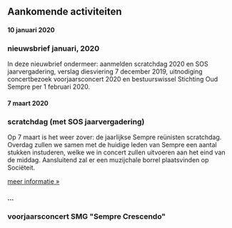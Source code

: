 ## Aankomende activiteiten

#### 10 januari 2020
### nieuwsbrief januari, 2020

In deze nieuwbrief ondermeer: aanmelden scratchdag 2020 en SOS jaarvergadering, verslag diesviering 7 december 2019, uitnodiging concertbezoek voorjaarsconcert 2020 en bestuurswissel Stichting Oud Sempre per 1 februari 2020.

#### 7 maart 2020
### scratchdag (met SOS jaarvergadering)

Op 7 maart is het weer zover: de jaarlijkse Sempre reünisten scratchdag. Overdag zullen we samen met de huidige leden van Sempre een aantal stukken instuderen, welke we in concert zullen uitvoeren aan het eind van de middag. Aansluitend zal er een muzijchale borrel plaatsvinden op Sociëteit.

[meer informatie »](/scratchdag2020)

#### ...
### voorjaarsconcert SMG "Sempre Crescendo"
